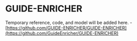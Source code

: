 # GUIDE-ENRICHER

Temporary reference, code, and model will be added here. - [https://github.com/GUIDE-ENRICHER/GUIDE-ENRICHER](https://github.com/GuideEnricher/GUIDE-ENRICHER)
